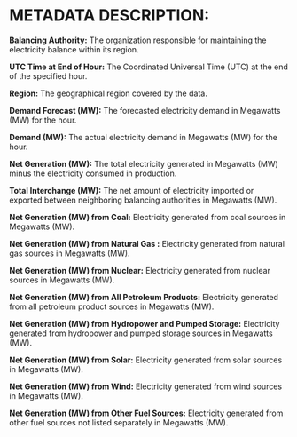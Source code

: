 # METADATA DESCRIPTION:

**Balancing Authority:** The organization responsible for maintaining the electricity balance within its region.

**UTC Time at End of Hour:** The Coordinated Universal Time (UTC) at the end of the specified hour.

**Region:** The geographical region covered by the data.

**Demand Forecast (MW):** The forecasted electricity demand in Megawatts (MW) for the hour.

**Demand (MW):** The actual electricity demand in Megawatts (MW) for the hour.

**Net Generation (MW):** The total electricity generated in Megawatts (MW) minus the electricity consumed in production.

**Total Interchange (MW):** The net amount of electricity imported or exported between neighboring balancing authorities in Megawatts (MW).

**Net Generation (MW) from Coal:** Electricity generated from coal sources in Megawatts (MW).

**Net Generation (MW) from Natural Gas :** Electricity generated from natural gas sources in Megawatts (MW).

**Net Generation (MW) from Nuclear:** Electricity generated from nuclear sources in Megawatts (MW).

**Net Generation (MW) from All Petroleum Products:** Electricity generated from all petroleum product sources in Megawatts (MW).

**Net Generation (MW) from Hydropower and Pumped Storage:** Electricity generated from hydropower and pumped storage sources in Megawatts (MW).

**Net Generation (MW) from Solar:** Electricity generated from solar sources in Megawatts (MW).

**Net Generation (MW) from Wind:** Electricity generated from wind sources in Megawatts (MW).

**Net Generation (MW) from Other Fuel Sources:** Electricity generated from other fuel sources not listed separately in Megawatts (MW).


